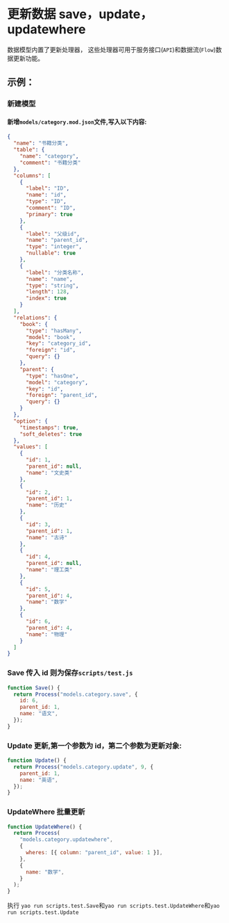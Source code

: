 # 更新数据 save，update，updatewhere

数据模型内置了更新处理器， 这些处理器可用于服务接口(`API`)和数据流(`Flow`)数据更新功能。

## 示例：

### 新建模型

#### 新增`models/category.mod.json`文件,写入以下内容:

```json
{
  "name": "书籍分类",
  "table": {
    "name": "category",
    "comment": "书籍分类"
  },
  "columns": [
    {
      "label": "ID",
      "name": "id",
      "type": "ID",
      "comment": "ID",
      "primary": true
    },
    {
      "label": "父级id",
      "name": "parent_id",
      "type": "integer",
      "nullable": true
    },
    {
      "label": "分类名称",
      "name": "name",
      "type": "string",
      "length": 128,
      "index": true
    }
  ],
  "relations": {
    "book": {
      "type": "hasMany",
      "model": "book",
      "key": "category_id",
      "foreign": "id",
      "query": {}
    },
    "parent": {
      "type": "hasOne",
      "model": "category",
      "key": "id",
      "foreign": "parent_id",
      "query": {}
    }
  },
  "option": {
    "timestamps": true,
    "soft_deletes": true
  },
  "values": [
    {
      "id": 1,
      "parent_id": null,
      "name": "文史类"
    },
    {
      "id": 2,
      "parent_id": 1,
      "name": "历史"
    },
    {
      "id": 3,
      "parent_id": 1,
      "name": "古诗"
    },
    {
      "id": 4,
      "parent_id": null,
      "name": "理工类"
    },
    {
      "id": 5,
      "parent_id": 4,
      "name": "数学"
    },
    {
      "id": 6,
      "parent_id": 4,
      "name": "物理"
    }
  ]
}
```

### Save 传入 id 则为保存`scripts/test.js`

```javascript
function Save() {
  return Process("models.category.save", {
    id: 6,
    parent_id: 1,
    name: "语文",
  });
}
```

### Update 更新,第一个参数为 id，第二个参数为更新对象:

```javascript
function Update() {
  return Process("models.category.update", 9, {
    parent_id: 1,
    name: "英语",
  });
}
```

### UpdateWhere 批量更新

```javascript
function UpdateWhere() {
  return Process(
    "models.category.updatewhere",
    {
      wheres: [{ column: "parent_id", value: 1 }],
    },
    {
      name: "数学",
    }
  );
}
```

执行 `yao run scripts.test.Save`和`yao run scripts.test.UpdateWhere`和`yao run scripts.test.Update`

<Div style={{ display: "flex", justifyContent: "space-between" }}>
  <Link type="prev" title="删除" link="手册/QueryDSL/删除"></Link>
  <Link type="next" title="查询" link="手册/QueryDSL/查询"></Link>
</Div>

